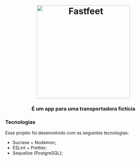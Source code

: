 <h1 align="center">
  <img alt="Fastfeet" title="Fastfeet" src="https://user-images.githubusercontent.com/15815226/75717233-7e868a00-5caf-11ea-84e5-27fd777d0934.png" width="300px" />
</h1>

<h3 align="center">
  É um app para uma transportadora fictícia
</h3>

### **Tecnologias**

Esse projeto foi desenvolvido com as seguintes tecnologias:

- Sucrase + Nodemon;
- ESLint + Prettier;
- Sequelize (PostgreSQL);

